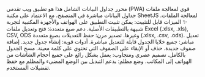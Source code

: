 محرر جداول البيانات الشامل
هذا هو تطبيق ويب تقدمي (PWA) قوي لمعالجة ملفات جداول البيانات مباشرة في المتصفح، مع الاعتماد على مكتبة SheetJS لمعالجة الملفات.
✨ الميزات
قابل للتثبيت: يمكن تثبيت التطبيق على الهواتف والأجهزة المكتبية لتجربة شبيهة بالتطبيقات الأصلية.
دعم صيغ متعددة: فتح وتعديل ملفات Excel (.xlsx, .xls), CSV, ODS وغيرها.
تصدير مرن: حفظ التعديلات بصيغ متعددة (.xlsx, .csv, .ods).
تعديل مباشر: جميع خلايا الجدول قابلة للتعديل مباشرة.
أدوات قوية:
إنشاء جدول جديد.
إضافة صفوف جديدة.
حذف أو الإبقاء على الصفوف التي تحتوي على كلمة معينة.
مسح الجدول بالكامل.
تصميم عصري ومتجاوب: يعمل بشكل رائع على جميع أحجام الشاشات من الهواتف إلى المكاتب.
وضع مظلم: يدعم التبديل بين الوضع المضيء والمظلم مع حفظ تفضيلات المستخدم.
